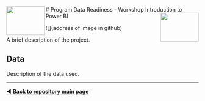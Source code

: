 <img align="left" width="100" height="75" src="https://github.com/dpbac/workshop-data-readiness-power-bi/blob/master/images/SCjRGgjT_400x400.jpg">
# Program Data Readiness - Workshop Introduction to Power BI
<img align="right" width="100" height="75" src="https://github.com/dpbac/workshop-data-readiness-power-bi/blob/master/images/index.jpg">

![](address of image in github)

A brief description of the project.

## Data

Description of the data used.



-------------------------------------
[:arrow_backward: **Back to repository main page**](https://github.com/dpbac/test_mkb_knowledge_repo)